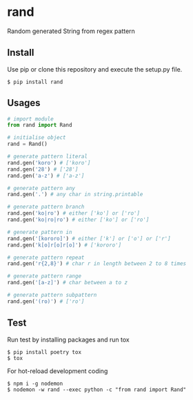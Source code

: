 rand
====

Random generated String from regex pattern

Install
-------

Use pip or clone this repository and execute the setup.py file.

```shell script
$ pip install rand
```

Usages
------

```python
# import module
from rand import Rand

# initialise object
rand = Rand()

# generate pattern literal
rand.gen('koro') # ['koro']
rand.gen('28') # ['28']
rand.gen('a-z') # ['a-z']

# generate pattern any
rand.gen('.') # any char in string.printable

# generate pattern branch
rand.gen('ko|ro') # either ['ko'] or ['ro']
rand.gen('ko|ro|ro') # either ['ko'] or ['ro']

# generate pattern in
rand.gen('[kororo]') # either ['k'] or ['o'] or ['r']
rand.gen('k[o]r[o]r[o]') # ['kororo']

# generate pattern repeat
rand.gen('r{2,8}') # char r in length between 2 to 8 times

# generate pattern range
rand.gen('[a-z]') # char between a to z

# generate pattern subpattern
rand.gen('(ro)') # ['ro']
```

Test
----

Run test by installing packages and run tox

```shell script
$ pip install poetry tox
$ tox
```

For hot-reload development coding
```shell script
$ npm i -g nodemon
$ nodemon -w rand --exec python -c "from rand import Rand"
```
